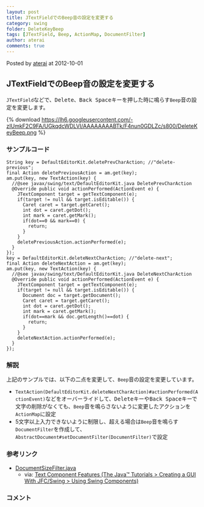 ```yaml
---
layout: post
title: JTextFieldでのBeep音の設定を変更する
category: swing
folder: DeleteKeyBeep
tags: [JTextField, Beep, ActionMap, DocumentFilter]
author: aterai
comments: true
---
```


Posted by [aterai](http://terai.xrea.jp/aterai.html) at 2012-10-01

## JTextFieldでのBeep音の設定を変更する
`JTextField`などで、<kbd>Delete</kbd>、<kbd>Back Space</kbd>キーを押した時に鳴らす`Beep`音の設定を変更します。

{% download https://lh6.googleusercontent.com/-zIUmkF2C9FA/UGkqdcWDLVI/AAAAAAAABTk/F4nun0GDLZc/s800/DeleteKeyBeep.png %}

### サンプルコード
<pre class="prettyprint"><code>String key = DefaultEditorKit.deletePrevCharAction; //"delete-previous";
final Action deletePreviousAction = am.get(key);
am.put(key, new TextAction(key) {
  //@see javax/swing/text/DefaultEditorKit.java DeletePrevCharAction
  @Override public void actionPerformed(ActionEvent e) {
    JTextComponent target = getTextComponent(e);
    if(target != null &amp;&amp; target.isEditable()) {
      Caret caret = target.getCaret();
      int dot = caret.getDot();
      int mark = caret.getMark();
      if(dot==0 &amp;&amp; mark==0) {
        return;
      }
    }
    deletePreviousAction.actionPerformed(e);
  }
});
key = DefaultEditorKit.deleteNextCharAction; //"delete-next";
final Action deleteNextAction = am.get(key);
am.put(key, new TextAction(key) {
  //@see javax/swing/text/DefaultEditorKit.java DeleteNextCharAction
  @Override public void actionPerformed(ActionEvent e) {
    JTextComponent target = getTextComponent(e);
    if(target != null &amp;&amp; target.isEditable()) {
      Document doc = target.getDocument();
      Caret caret = target.getCaret();
      int dot = caret.getDot();
      int mark = caret.getMark();
      if(dot==mark &amp;&amp; doc.getLength()==dot) {
        return;
      }
    }
    deleteNextAction.actionPerformed(e);
  }
});
</code></pre>

### 解説
上記のサンプルでは、以下の二点を変更して、`Beep`音の設定を変更しています。

- `TextAction(DefaultEditorKit.deleteNextCharAction)#actionPerformed(ActionEvent)`などをオーバーライドして、<kbd>Delete</kbd>キーや<kbd>Back Space</kbd>キーで文字の削除がなくても、`Beep`音を鳴らさないように変更したアクションを`ActionMap`に設定
- 5文字以上入力できないように制限し、超える場合は`Beep`音を鳴らす`DocumentFilter`を作成して、`AbstractDocument#setDocumentFilter(DocumentFilter)`で設定

<!-- dummy comment line for breaking list -->

### 参考リンク
- [DocumentSizeFilter.java](http://docs.oracle.com/javase/tutorial/displayCode.html?code=http://docs.oracle.com/javase/tutorial/uiswing/examples/components/TextComponentDemoProject/src/components/DocumentSizeFilter.java)
    - via: [Text Component Features (The Java™ Tutorials > Creating a GUI With JFC/Swing > Using Swing Components)](http://docs.oracle.com/javase/tutorial/uiswing/components/generaltext.html)

<!-- dummy comment line for breaking list -->

### コメント
